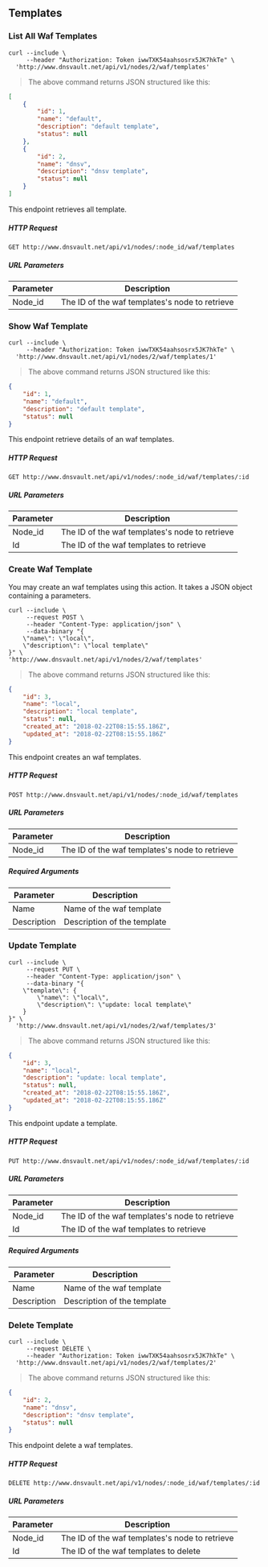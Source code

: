 ## Templates

### List All Waf Templates


```shell
curl --include \
     --header "Authorization: Token iwwTXK54aahsosrx5JK7hkTe" \
  'http://www.dnsvault.net/api/v1/nodes/2/waf/templates'
```

> The above command returns JSON structured like this:

```json
[
    {
        "id": 1,
        "name": "default",
        "description": "default template",
        "status": null
    },
    {
        "id": 2,
        "name": "dnsv",
        "description": "dnsv template",
        "status": null
    }
]
```

This endpoint retrieves all template.

##### HTTP Request

`GET http://www.dnsvault.net/api/v1/nodes/:node_id/waf/templates`

##### URL Parameters

Parameter | Description
--------- | -----------
Node_id | The ID of the waf templates's node to retrieve


### Show Waf Template 


```shell
curl --include \
     --header "Authorization: Token iwwTXK54aahsosrx5JK7hkTe" \
  'http://www.dnsvault.net/api/v1/nodes/2/waf/templates/1'
```

> The above command returns JSON structured like this:

```json
{
    "id": 1,
    "name": "default",
    "description": "default template",
    "status": null
}
```

This endpoint retrieve details of an waf templates.

##### HTTP Request

`GET http://www.dnsvault.net/api/v1/nodes/:node_id/waf/templates/:id`

##### URL Parameters

Parameter | Description
--------- | -----------
Node_id | The ID of the waf templates's node to retrieve
Id | The ID of the waf templates to retrieve

### Create Waf Template

You may create an waf templates using this action. It takes a JSON object containing a parameters.

```shell
curl --include \
     --request POST \
     --header "Content-Type: application/json" \
     --data-binary "{
    \"name\": \"local\",
    \"description\": \"local template\"
}" \
'http://www.dnsvault.net/api/v1/nodes/2/waf/templates'
```

> The above command returns JSON structured like this:

```json
{
    "id": 3,
    "name": "local",
    "description": "local template",
    "status": null,
    "created_at": "2018-02-22T08:15:55.186Z",
    "updated_at": "2018-02-22T08:15:55.186Z"
}
```

This endpoint creates an waf templates.

##### HTTP Request

`POST http://www.dnsvault.net/api/v1/nodes/:node_id/waf/templates`

##### URL Parameters

Parameter | Description
--------- | -----------
Node_id | The ID of the waf templates's node to retrieve

##### Required Arguments

Parameter | Description
--------- | -----------
Name | Name of the waf template
Description | Description of the template

### Update Template

```shell
curl --include \
     --request PUT \
     --header "Content-Type: application/json" \
     --data-binary "{
    \"template\": {
        \"name\": \"local\",
        \"description\": \"update: local template\"
    }
}" \
  'http://www.dnsvault.net/api/v1/nodes/2/waf/templates/3'
```


> The above command returns JSON structured like this:

```json
{
    "id": 3,
    "name": "local",
    "description": "update: local template",
    "status": null,
    "created_at": "2018-02-22T08:15:55.186Z",
    "updated_at": "2018-02-22T08:15:55.186Z"
}
```

This endpoint update a template.

##### HTTP Request

`PUT http://www.dnsvault.net/api/v1/nodes/:node_id/waf/templates/:id`

##### URL Parameters

Parameter | Description
--------- | -----------
Node_id | The ID of the waf templates's node to retrieve
Id | The ID of the waf templates to retrieve

##### Required Arguments

Parameter | Description
--------- | -----------
Name | Name of the waf template
Description | Description of the template

### Delete Template

```shell
curl --include \
     --request DELETE \
     --header "Authorization: Token iwwTXK54aahsosrx5JK7hkTe" \
  'http://www.dnsvault.net/api/v1/nodes/2/waf/templates/2'
```


> The above command returns JSON structured like this:

```json
{
    "id": 2,
    "name": "dnsv",
    "description": "dnsv template",
    "status": null
}
```

This endpoint delete a waf templates.

##### HTTP Request

`DELETE http://www.dnsvault.net/api/v1/nodes/:node_id/waf/templates/:id`

##### URL Parameters

Parameter | Description
--------- | -----------
Node_id | The ID of the waf templates's node to retrieve
Id | The ID of the waf templates to delete
